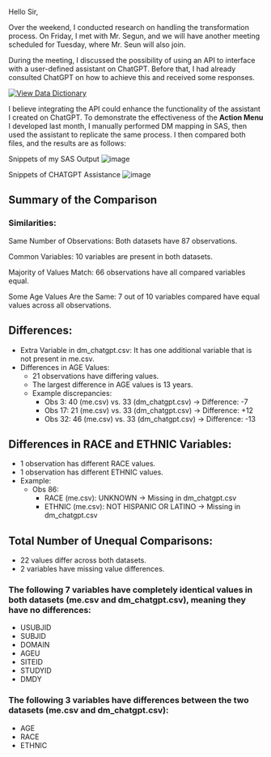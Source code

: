 Hello Sir,

Over the weekend, I conducted research on handling the transformation process.
On Friday, I met with Mr. Segun, and we will have another meeting scheduled for Tuesday, where Mr. Seun will also join.

During the meeting, I discussed the possibility of using an API to interface with a user-defined assistant on ChatGPT.
Before that, I had already consulted ChatGPT on how to achieve this and received some responses.

[![View Data Dictionary](https://img.shields.io/badge/View%20Chat%20Response-Click%20Here-blue?style=for-the-badge)](https://github.com/theadewole/test/blob/main/README.md)

I believe integrating the API could enhance the functionality of the assistant I created on ChatGPT. 
To demonstrate the effectiveness of the **Action Menu** I developed last month, I manually performed DM mapping in SAS, then used the assistant to replicate the same process. 
I then compared both files, and the results are as follows:

Snippets of my SAS Output 
![image](https://github.com/user-attachments/assets/03ede799-37ab-44da-9eb1-8d14907f37a6)

Snippets of CHATGPT Assistance 
![image](https://github.com/user-attachments/assets/b807610e-3e5b-4861-922e-364c416c7442)

## Summary of the Comparison 
### Similarities:
Same Number of Observations: Both datasets have 87 observations.

Common Variables: 10 variables are present in both datasets.

Majority of Values Match: 66 observations have all compared variables equal.

Some Age Values Are the Same: 7 out of 10 variables compared have equal values across all observations.

## Differences:
- Extra Variable in dm_chatgpt.csv: It has one additional variable that is not present in me.csv.
- Differences in AGE Values:
    - 21 observations have differing values.
    - The largest difference in AGE values is 13 years.
    - Example discrepancies:
        - Obs 3: 40 (me.csv) vs. 33 (dm_chatgpt.csv) → Difference: -7
        - Obs 17: 21 (me.csv) vs. 33 (dm_chatgpt.csv) → Difference: +12
        - Obs 32: 46 (me.csv) vs. 33 (dm_chatgpt.csv) → Difference: -13

## Differences in RACE and ETHNIC Variables:
- 1 observation has different RACE values.
- 1 observation has different ETHNIC values.
- Example:
    - Obs 86:
        - RACE (me.csv): UNKNOWN → Missing in dm_chatgpt.csv
        - ETHNIC (me.csv): NOT HISPANIC OR LATINO → Missing in dm_chatgpt.csv
## Total Number of Unequal Comparisons:
- 22 values differ across both datasets.
- 2 variables have missing value differences.


### The following 7 variables have completely identical values in both datasets (me.csv and dm_chatgpt.csv), meaning they have no differences:
- USUBJID
- SUBJID
- DOMAIN
- AGEU
- SITEID
- STUDYID
- DMDY

### The following 3 variables have differences between the two datasets (me.csv and dm_chatgpt.csv):
- AGE
- RACE
- ETHNIC
